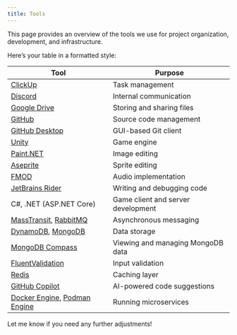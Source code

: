```yaml
---
title: Tools
---
```

This page provides an overview of the tools we use for project organization, development, and infrastructure.


Here’s your table in a formatted style:

| Tool                                                                                                | Purpose                            |
| --------------------------------------------------------------------------------------------------- | ---------------------------------- |
| [ClickUp](https://clickup.com/)                                                                     | Task management                    |
| [Discord](https://discord.com/)                                                                     | Internal communication             |
| [Google Drive](https://drive.google.com/)                                                           | Storing and sharing files          |
| [GitHub](https://github.com/)                                                                       | Source code management             |
| [GitHub Desktop](https://desktop.github.com/)                                                       | GUI-based Git client               |
| [Unity](https://unity.com/)                                                                         | Game engine                        |
| [Paint.NET](https://www.getpaint.net/)                                                              | Image editing                      |
| [Aseprite](https://www.aseprite.org/)                                                               | Sprite editing                     |
| [FMOD](https://www.fmod.com/)                                                                       | Audio implementation               |
| [JetBrains Rider](https://www.jetbrains.com/rider/)                                                 | Writing and debugging code         |
| C#, .NET (ASP.NET Core)                                                                             | Game client and server development |
| [MassTransit](https://masstransit.io/), [RabbitMQ](https://www.rabbitmq.com/)                       | Asynchronous messaging             |
| [DynamoDB](https://aws.amazon.com/dynamodb/), [MongoDB](https://www.mongodb.com/)                   | Data storage                       |
| [MongoDB Compass](https://www.mongodb.com/products/compass)                                         | Viewing and managing MongoDB data  |
| [FluentValidation](https://fluentvalidation.net/)                                                   | Input validation                   |
| [Redis](https://redis.io/)                                                                          | Caching layer                      |
| [GitHub Copilot](https://github.com/features/copilot)                                               | AI-powered code suggestions        |
| [Docker Engine](https://www.docker.com/products/docker-engine), [Podman Engine](https://podman.io/) | Running microservices              |

Let me know if you need any further adjustments!